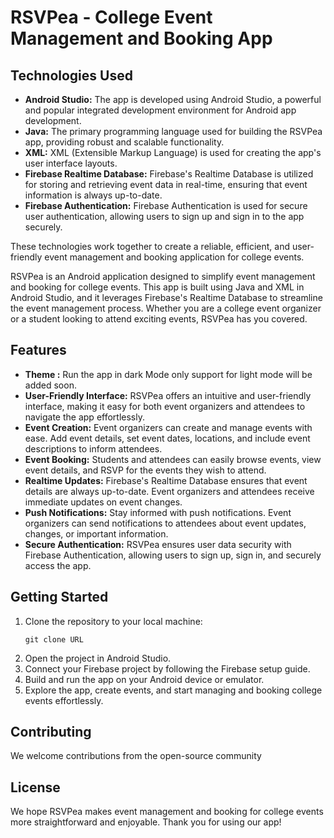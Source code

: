 <!DOCTYPE html>
<html>

<body>

<h1>RSVPea - College Event Management and Booking App</h1>

<h2>Technologies Used</h2>
<ul>
  <li><b>Android Studio:</b> The app is developed using Android Studio, a powerful and popular integrated development environment for Android app development.</li>
  <li><b>Java:</b> The primary programming language used for building the RSVPea app, providing robust and scalable functionality.</li>
  <li><b>XML:</b> XML (Extensible Markup Language) is used for creating the app's user interface layouts.</li>
  <li><b>Firebase Realtime Database:</b> Firebase's Realtime Database is utilized for storing and retrieving event data in real-time, ensuring that event information is always up-to-date.</li>
  <li><b>Firebase Authentication:</b> Firebase Authentication is used for secure user authentication, allowing users to sign up and sign in to the app securely.</li>
</ul>
<p>These technologies work together to create a reliable, efficient, and user-friendly event management and booking application for college events.</p>

<p>RSVPea is an Android application designed to simplify event management and booking for college events. This app is built using Java and XML in Android Studio, and it leverages Firebase's Realtime Database to streamline the event management process. Whether you are a college event organizer or a student looking to attend exciting events, RSVPea has you covered.</p>

<h2>Features</h2>
<ul>
  <li><b>Theme :</b> Run the app in dark Mode only support for light mode will be added soon.</li>
  <li><b>User-Friendly Interface:</b> RSVPea offers an intuitive and user-friendly interface, making it easy for both event organizers and attendees to navigate the app effortlessly.</li>
  <li><b>Event Creation:</b> Event organizers can create and manage events with ease. Add event details, set event dates, locations, and include event descriptions to inform attendees.</li>
  <li><b>Event Booking:</b> Students and attendees can easily browse events, view event details, and RSVP for the events they wish to attend.</li>
  <li><b>Realtime Updates:</b> Firebase's Realtime Database ensures that event details are always up-to-date. Event organizers and attendees receive immediate updates on event changes.</li>
  <li><b>Push Notifications:</b> Stay informed with push notifications. Event organizers can send notifications to attendees about event updates, changes, or important information.</li>
  <li><b>Secure Authentication:</b> RSVPea ensures user data security with Firebase Authentication, allowing users to sign up, sign in, and securely access the app.</li>
</ul>

<h2>Getting Started</h2>
<ol>
  <li>Clone the repository to your local machine:
    <pre><code>git clone URL</code></pre>
  </li>
  <li>Open the project in Android Studio.</li>
  <li>Connect your Firebase project by following the Firebase setup guide.</li>
  <li>Build and run the app on your Android device or emulator.</li>
  <li>Explore the app, create events, and start managing and booking college events effortlessly.</li>
</ol>

<h2>Contributing</h2>
<p>We welcome contributions from the open-source community</p>

<h2>License</h2>
<p>We hope RSVPea makes event management and booking for college events more straightforward and enjoyable. Thank you for using our app!</p>

</body>
</html>
